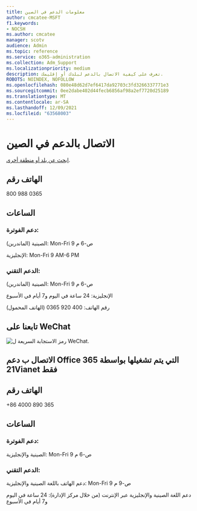 ```yaml
---
title: معلومات الدعم في الصين
author: cmcatee-MSFT
f1.keywords:
- NOCSH
ms.author: cmcatee
manager: scotv
audience: Admin
ms.topic: reference
ms.service: o365-administration
ms.collection: Adm_Support
ms.localizationpriority: medium
description: تعرف على كيفية الاتصال بالدعم لبلدك أو إقليمك.
ROBOTS: NOINDEX, NOFOLLOW
ms.openlocfilehash: 080e48d62d7ef6417da92703c3fd3266337771e3
ms.sourcegitcommit: 0ee2dabe402d44fecb6856af98a2ef7720d25189
ms.translationtype: MT
ms.contentlocale: ar-SA
ms.lasthandoff: 12/09/2021
ms.locfileid: "63568003"
---
```

# <a name="contact-support-for-china"></a>الاتصال بالدعم في الصين

[ابحث عن بلد أو منطقة أخرى](../get-help-support.md).

## <a name="phone-number"></a>الهاتف رقم
800 988 0365

## <a name="hours"></a>الساعات
### <a name="billing-support"></a>دعم الفوترة:

الصينية (الماندرين): Mon-Fri 9 ص-6 م

الإنجليزية: Mon-Fri 9 AM-6 PM

### <a name="technical-support"></a>الدعم التقني:

الصينية (الماندرين): Mon-Fri 9 ص-6 م

الإنجليزية: 24 ساعة في اليوم و7 أيام في الأسبوع

رقم الهاتف: 400 920 0365 (الهاتف المحمول)

## <a name="follow-us-on-wechat"></a>تابعنا على WeChat
![رمز الاستجابة السريعة ل WeChat.](../../media/4d8fe09c-1a11-4cd8-be4c-75add8dccddd.jpg)

## <a name="contact-support-for-office-365-operated-by-21vianet-only"></a>الاتصال ب دعم Office 365 التي يتم تشغيلها بواسطة 21Vianet فقط
## <a name="phone-number"></a>الهاتف رقم
+86 4000 890 365

## <a name="hours"></a>الساعات
### <a name="billing-support"></a>دعم الفوترة:

الصينية والإنجليزية: Mon-Fri 9 ص-6 م

### <a name="technical-support"></a>الدعم التقني:

دعم الهاتف باللغة الصينية والإنجليزية: Mon-Fri 9 ص-9 م

دعم اللغة الصينية والإنجليزية عبر الإنترنت (من خلال مركز الإدارة): 24 ساعة في اليوم و7 أيام في الأسبوع
